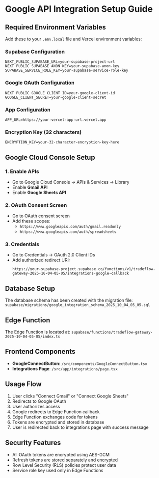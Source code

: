 # Google API Integration Setup Guide

## Required Environment Variables

Add these to your `.env.local` file and Vercel environment variables:

### Supabase Configuration
```
NEXT_PUBLIC_SUPABASE_URL=your-supabase-project-url
NEXT_PUBLIC_SUPABASE_ANON_KEY=your-supabase-anon-key
SUPABASE_SERVICE_ROLE_KEY=your-supabase-service-role-key
```

### Google OAuth Configuration
```
NEXT_PUBLIC_GOOGLE_CLIENT_ID=your-google-client-id
GOOGLE_CLIENT_SECRET=your-google-client-secret
```

### App Configuration
```
APP_URL=https://your-vercel-app-url.vercel.app
```

### Encryption Key (32 characters)
```
ENCRYPTION_KEY=your-32-character-encryption-key-here
```

## Google Cloud Console Setup

### 1. Enable APIs
- Go to Google Cloud Console → APIs & Services → Library
- Enable **Gmail API**
- Enable **Google Sheets API**

### 2. OAuth Consent Screen
- Go to OAuth consent screen
- Add these scopes:
  - `https://www.googleapis.com/auth/gmail.readonly`
  - `https://www.googleapis.com/auth/spreadsheets`

### 3. Credentials
- Go to Credentials → OAuth 2.0 Client IDs
- Add authorized redirect URI:
  ```
  https://your-supabase-project.supabase.co/functions/v1/tradeflow-gateway-2025-10-04-05-05/integrations-google-callback
  ```

## Database Setup

The database schema has been created with the migration file:
`supabase/migrations/google_integration_schema_2025_10_04_05_05.sql`

## Edge Function

The Edge Function is located at:
`supabase/functions/tradeflow-gateway-2025-10-04-05-05/index.ts`

## Frontend Components

- **GoogleConnectButton**: `/src/components/GoogleConnectButton.tsx`
- **Integrations Page**: `/src/app/integrations/page.tsx`

## Usage Flow

1. User clicks "Connect Gmail" or "Connect Google Sheets"
2. Redirects to Google OAuth
3. User authorizes access
4. Google redirects to Edge Function callback
5. Edge Function exchanges code for tokens
6. Tokens are encrypted and stored in database
7. User is redirected back to integrations page with success message

## Security Features

- All OAuth tokens are encrypted using AES-GCM
- Refresh tokens are stored separately and encrypted
- Row Level Security (RLS) policies protect user data
- Service role key used only in Edge Functions